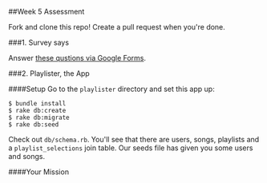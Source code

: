 ##Week 5 Assessment

Fork and clone this repo! Create a pull request when you're done.

###1. Survey says

Answer [these qustions via Google Forms](https://docs.google.com/forms/d/1XVf9Z9LMsKKtb--iackS1w9Ilpw8Er60j5246Kgg0XE/viewform).

###2. Playlister, the App

####Setup
Go to the `playlister` directory and set this app up:

```
$ bundle install
$ rake db:create
$ rake db:migrate
$ rake db:seed
```

Check out `db/schema.rb`. You'll see that there are users, songs, playlists and a `playlist_selections` join table. Our seeds file has given you some users and songs.

####Your Mission